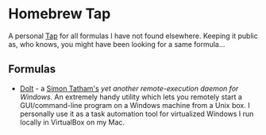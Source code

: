 # Homebrew Tap

A personal [Tap](https://docs.brew.sh/Taps) for all formulas I have not found elsewhere. Keeping it public as, who knows, you might have been looking for a same formula...

## Formulas

- [DoIt](Formula/doitclient.rb) - a [Simon Tatham's](https://en.wikipedia.org/wiki/Simon_Tatham) *yet another remote-execution daemon for Windows*. An extremely handy utility which lets you remotely start a GUI/command-line program on a Windows machine from a Unix box. I personally use it as a task automation tool for virtualized Windows I run locally in VirtualBox on my Mac.